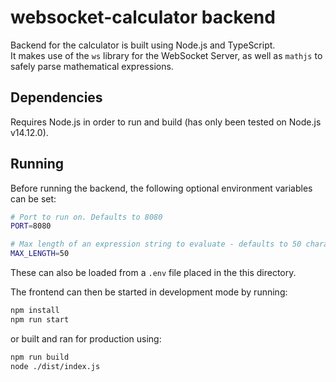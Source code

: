 # websocket-calculator backend
Backend for the calculator is built using Node.js and TypeScript.  
It makes use of the `ws` library for the WebSocket Server, as well as `mathjs` to safely parse mathematical expressions.

## Dependencies
Requires Node.js in order to run and build (has only been tested on Node.js v14.12.0).  

## Running
Before running the backend, the following optional environment variables can be set:
```bash
# Port to run on. Defaults to 8080
PORT=8080

# Max length of an expression string to evaluate - defaults to 50 characters
MAX_LENGTH=50
```
These can also be loaded from a `.env` file placed in the this directory.  
  
The frontend can then be started in development mode by running:
```bash
npm install
npm run start
```

or built and ran for production using:
```bash
npm run build
node ./dist/index.js
```